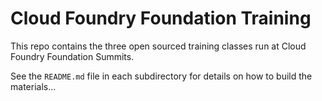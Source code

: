 # Cloud Foundry Foundation Training

This repo contains the three open sourced training classes run at Cloud Foundry Foundation Summits.

See the `README.md` file in each subdirectory for details on how to build the materials...
